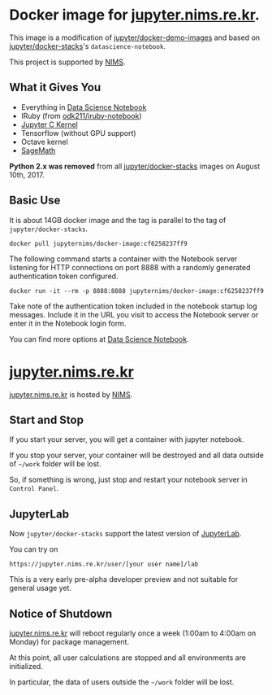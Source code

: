 # Docker image for [jupyter.nims.re.kr](https://jupyter.nims.re.kr).

This image is a modification of [jupyter/docker-demo-images](https://github.com/jupyter/docker-demo-images) and based on [jupyter/docker-stacks](https://github.com/jupyter/docker-stacks)'s `datascience-notebook`.

This project is supported by [NIMS](https://www.nims.re.kr).

## What it Gives You

* Everything in [Data Science Notebook](https://github.com/jupyter/docker-stacks/tree/master/datascience-notebook)
* IRuby (from [odk211/iruby-notebook](https://hub.docker.com/r/odk211/iruby-notebook/))
* [Jupyter C Kernel](https://github.com/brendan-rius/jupyter-c-kernel)
* Tensorflow (without GPU support)
* Octave kernel
* [SageMath](http://www.sagemath.org)

**Python 2.x was removed** from all [jupyter/docker-stacks](https://github.com/jupyter/docker-stacks) images on August 10th, 2017.

## Basic Use

It is about 14GB docker image and the tag is parallel to the tag of `jupyter/docker-stacks`.
```
docker pull jupyternims/docker-image:cf6258237ff9
```
The following command starts a container with the Notebook server listening for HTTP connections on port 8888 with a randomly generated authentication token configured.

```
docker run -it --rm -p 8888:8888 jupyternims/docker-image:cf6258237ff9
```

Take note of the authentication token included in the notebook startup log messages. Include it in the URL you visit to access the Notebook server or enter it in the Notebook login form.

You can find more options at [Data Science Notebook](https://github.com/jupyter/docker-stacks/tree/master/datascience-notebook).

# [jupyter.nims.re.kr](https://jupyter.nims.re.kr)

[jupyter.nims.re.kr](https://jupyter.nims.re.kr) is hosted by [NIMS](https://www.nims.re.kr).

## Start and Stop

If you start your server, you will get a container with jupyter notebook.

If you stop your server, your container will be destroyed and all data outside of `~/work` folder will be lost.

So, if something is wrong, just stop and restart your notebook server in `Control Panel`.

## JupyterLab

Now `jupyter/docker-stacks` support the latest version of [JupyterLab](http://jupyterlab-tutorial.readthedocs.io/).

You can try on
```
https://jupyter.nims.re.kr/user/[your user name]/lab
```
This is a very early pre-alpha developer preview and not suitable for general usage yet.

## Notice of Shutdown

[jupyter.nims.re.kr](https://jupyter.nims.re.kr) will reboot regularly once a week (1:00am to 4:00am on Monday) for package management.

At this point, all user calculations are stopped and all environments are initialized.

In particular, the data of users outside the `~/work` folder will be lost.
